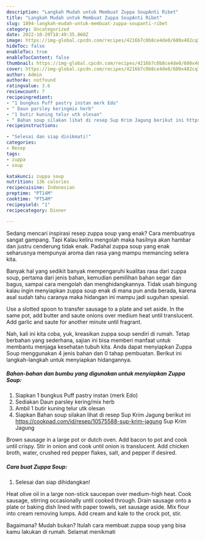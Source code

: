 ```yaml
---
description: "Langkah Mudah untuk Membuat Zuppa SoupAnti Ribet"
title: "Langkah Mudah untuk Membuat Zuppa SoupAnti Ribet"
slug: 1894-langkah-mudah-untuk-membuat-zuppa-soupanti-ribet
category: Uncategorized
date: 2022-10-20T18:49:35.860Z
image: https://img-global.cpcdn.com/recipes/4216b7c0b8ce4de0/680x482cq70/zuppa-soup-foto-resep-utama.jpg
hideToc: false
enableToc: true
enableTocContent: false
thumbnail: https://img-global.cpcdn.com/recipes/4216b7c0b8ce4de0/680x482cq70/zuppa-soup-foto-resep-utama.jpg
cover: https://img-global.cpcdn.com/recipes/4216b7c0b8ce4de0/680x482cq70/zuppa-soup-foto-resep-utama.jpg
author: Admin
authorAv: notfound
ratingvalue: 3.6
reviewcount: 7
recipeingredient:
- "1 bungkus Puff pastry instan merk Edo"
- " Daun parsley keringmix herb"
- "1 butir kuning telur utk olesan"
- " Bahan soup silakan lihat di resep Sup Krim Jagung berikut ini httpscookpadcomidresep10575588supkrimjagung                      Sup Krim Jagung"
recipeinstructions:

- "Selesai dan siap dinikmati!"
categories:
- Resep
tags:
- zuppa
- soup

katakunci: zuppa soup 
nutrition: 136 calories
recipecuisine: Indonesian
preptime: "PT14M"
cooktime: "PT54M"
recipeyield: "1"
recipecategory: Dinner

---
```



Sedang mencari inspirasi resep zuppa soup yang enak? Cara membuatnya sangat gampang. Tapi Kalau keliru mengolah maka hasilnya akan hambar dan justru cenderung tidak enak. Padahal zuppa soup yang enak seharusnya mempunyai aroma dan rasa yang mampu memancing selera kita.


Banyak hal yang sedikit banyak mempengaruhi kualitas rasa dari zuppa soup, pertama dari jenis bahan, kemudian pemilihan bahan segar dan bagus, sampai cara mengolah dan menghidangkannya. Tidak usah bingung kalau ingin menyiapkan zuppa soup enak di mana pun anda berada, karena asal sudah tahu caranya maka hidangan ini mampu jadi suguhan spesial.

Use a slotted spoon to transfer sausage to a plate and set aside. In the same pot, add butter and saute onions over medium heat until translucent. Add garlic and saute for another minute until fragrant.


Nah, kali ini kita coba, yuk, kreasikan zuppa soup sendiri di rumah. Tetap berbahan yang sederhana, sajian ini bisa memberi manfaat untuk membantu menjaga kesehatan tubuh kita. Anda dapat menyiapkan Zuppa Soup menggunakan 4 jenis bahan dan 0 tahap pembuatan. Berikut ini langkah-langkah untuk menyiapkan hidangannya.

<!--inarticleads1-->

##### Bahan-bahan dan bumbu yang digunakan untuk menyiapkan Zuppa Soup:

1. Siapkan 1 bungkus Puff pastry instan (merk Edo)
1. Sediakan  Daun parsley kering/mix herb
1. Ambil 1 butir kuning telur utk olesan
1. Siapkan  Bahan soup silakan lihat di resep Sup Krim Jagung berikut ini https://cookpad.com/id/resep/10575588-sup-krim-jagung                      Sup Krim Jagung


Brown sausage in a large pot or dutch oven. Add bacon to pot and cook until crispy. Stir in onion and cook until onion is translucent. Add chicken broth, water, crushed red pepper flakes, salt, and pepper if desired. 

<!--inarticleads2-->

##### Cara buat Zuppa Soup:


1. Selesai dan siap dihidangkan!

Heat olive oil in a large non-stick saucepan over medium-high heat. Cook sausage, stirring occasionally until cooked through. Drain sausage onto a plate or baking dish lined with paper towels, set sausage aside. Mix flour into cream removing lumps. Add cream and kale to the crock pot, stir. 

Bagaimana? Mudah bukan? Itulah cara membuat zuppa soup yang bisa kamu lakukan di rumah. Selamat menikmati
